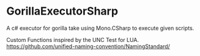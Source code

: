 # GorillaExecutorSharp
A c# executor for gorilla take using Mono.CSharp to execute given scripts.

Custom Functions inspired by the UNC Test for LUA. https://github.com/unified-naming-convention/NamingStandard/
